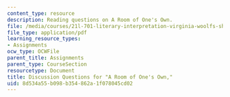 ```yaml
---
content_type: resource
description: Reading questions on A Room of One's Own.
file: /media/courses/21l-701-literary-interpretation-virginia-woolfs-shakespeare-spring-2001/8d534a55b098b354862a1f078045cd02_MIT21L_701S01_quest.pdf
file_type: application/pdf
learning_resource_types:
- Assignments
ocw_type: OCWFile
parent_title: Assignments
parent_type: CourseSection
resourcetype: Document
title: Discussion Questions for "A Room of One's Own,"
uid: 8d534a55-b098-b354-862a-1f078045cd02
---
```

